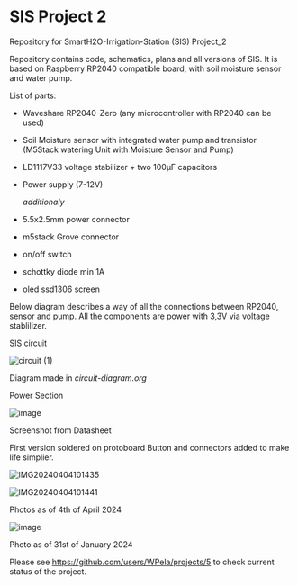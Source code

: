 # SIS Project 2
Repository for SmartH2O-Irrigation-Station (SIS) Project_2

Repository contains code, schematics, plans and all versions of SIS. It is based on Raspberry RP2040 compatible board, with soil moisture sensor and water pump.

List of parts:
 - Waveshare RP2040-Zero (any microcontroller with RP2040 can be used)
 - Soil Moisture sensor with integrated water pump and transistor (M5Stack watering Unit with Moisture Sensor and Pump)
 - LD1117V33 voltage stabilizer + two 100µF capacitors
 - Power supply (7-12V)

   *additionaly*
   
 - 5.5x2.5mm power connector
 - m5stack Grove connector
 - on/off switch
 - schottky diode min 1A
 - oled ssd1306 screen

Below diagram describes a way of all the connections between RP2040, sensor and pump. All the components are power with 3,3V via voltage stablilizer. 

  SIS circuit

![circuit (1)](https://github.com/WPela/SmartH2O-Irrigation-Station/assets/62253932/deb6506a-cac9-4464-95f8-9ece62119542)

  Diagram made in *circuit-diagram.org*

  Power Section

![image](https://github.com/WPela/SmartH2O-Irrigation-Station/assets/62253932/72b870ef-960b-4065-b44c-739b2accd17a)

Screenshot from Datasheet

First version soldered on protoboard Button and connectors added to make life simplier.

![IMG20240404101435](https://github.com/WPela/SmartH2O-Irrigation-Station/assets/62253932/fb0cb72a-ff0d-41f9-a2f7-98c3036ad718)

![IMG20240404101441](https://github.com/WPela/SmartH2O-Irrigation-Station/assets/62253932/a8f12b76-6260-4823-a2fb-fdfeaba34b10)

Photos as of 4th of April 2024

![image](https://github.com/WPela/SmartH2O-Irrigation-Station/assets/62253932/a1b42221-0a9c-4626-8179-7fdab3fc0888)

Photo as of 31st of January 2024

Please see https://github.com/users/WPela/projects/5 to check current status of the project.
